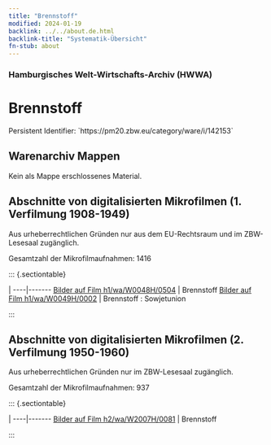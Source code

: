 ```yaml
---
title: "Brennstoff"
modified: 2024-01-19
backlink: ../../about.de.html
backlink-title: "Systematik-Übersicht"
fn-stub: about
---
```


### Hamburgisches Welt-Wirtschafts-Archiv (HWWA)

# Brennstoff

<div class="hint">Persistent Identifier: `https://pm20.zbw.eu/category/ware/i/142153`</div>







## Warenarchiv Mappen





Kein als Mappe erschlossenes Material.



<a id="filmsections" />

## Abschnitte von digitalisierten Mikrofilmen (1. Verfilmung 1908-1949)

<p>Aus urheberrechtlichen Gründen nur aus dem EU-Rechtsraum und im ZBW-Lesesaal zugänglich.</p>


<p>Gesamtzahl der Mikrofilmaufnahmen: 1416</p>





::: {.sectiontable}

 | 
----|-------
<a class="btn" href="https://pm20.zbw.eu/film/h1/wa/W0048H/0504" rel="nofollow">Bilder auf Film h1/wa/W0048H/0504</a> | Brennstoff
<a class="btn" href="https://pm20.zbw.eu/film/h1/wa/W0049H/0002" rel="nofollow">Bilder auf Film h1/wa/W0049H/0002</a> | Brennstoff : Sowjetunion


:::




## Abschnitte von digitalisierten Mikrofilmen (2. Verfilmung 1950-1960)

<p>Aus urheberrechtlichen Gründen nur im ZBW-Lesesaal zugänglich.</p>


<p>Gesamtzahl der Mikrofilmaufnahmen: 937</p>





::: {.sectiontable}

 | 
----|-------
<a class="btn" href="https://pm20.zbw.eu/film/h2/wa/W2007H/0081" rel="nofollow">Bilder auf Film h2/wa/W2007H/0081</a> | Brennstoff


:::
















